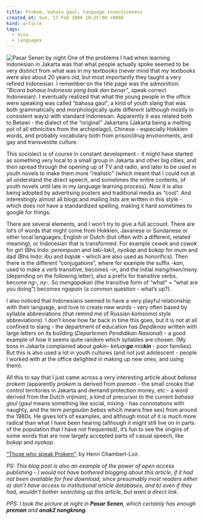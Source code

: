 ```yaml
---
title: Prokem, bahasa gaul, language inventiveness
created_at: Sun, 17 Feb 2008 18:25:00 +0000
kind: article
tags:
  - asia
  - languages
---
```


![ Pasar Senen by night](/blog/images/2008-02-17-prokem-bahasa-gaul-language-inventiveness_-_whole-01.png)
One of the problems I had when learning Indonesian in Jakarta was that what
people actually spoke seemed to be very distinct from what was in my
textbooks (never mind that my textbooks were also about 20 years old,
but most importantly they taught a very refined Indonesian. I remember
on the title page was the admonition: *“Bicara bahasa Indonesia yang
baik dan benar”*, speak correct Indonesian). I eventually realized that
what the young people in the office were speaking was called “bahasa
gaul”, a kind of youth slang that was both grammatically and
morphologically quite different (although mostly in consistent ways)
with standard Indonesian. Apparently it was related both to Betawi - the
dialect of the “original” Jakartans (Jakarta being a melting pot of all
ethnicities from the archipelago), Chinese - especially Hokkien words,
and probably vocabulary both from prison/drug environments, and gay and
transvestite culture.

This sociolect is of course in constant development - it might have
started as something very local to a small group in Jakarta and other
big cities, and then spread through the opening up of TV and radio, and
later to be used in youth novels to make them more “realistic” (which
meant that I could not at all understand the direct speech, and
sometimes the entire contents, of youth novels until late in my language
learning process). Now it is also being adopted by advertising posters
and traditional media as “cool”. And interestingly almost all blogs and
mailing lists are written in this style - which does not have a
standardized spelling, making it hard sometimes to google for things.

There are several elements, and I won’t try to give a full account.
There are lot’s of words that might come from Hokkien, Javanese or
Sundanese or other local languages, English or Dutch (but often with a
different, related meaning), or Indonesian that is transformed. For
example *cewek* and *cowok* for girl (Bhs Indo: *perempuan* and
*laki-laki*), *nyokap* and *bokap* for mum and dad (Bhs Indo: *ibu* and
*bapak* - which are also used as honorifics). Then there is the
different “conjugations”, where for example the suffix *-kan*, used to
make a verb transitive, becomes *-in*, and the initial *meng/men/meny*
(depending on the following letter), also a prefix for transitive verbs,
become *ng-, ny-.* So *mengapakan* (the transitive form of “what” = “what
are you doing”) becomes *ngapain* (a common question - what’s up?).

I also noticed that Indonesians seemed to have a very playful
relationship with their language, and love to create new words - very
often based by syllable abbreviations (that remind me of Russian
*komsomol* style abbreviations). I don’t know how far back in time this
goes, but it is not at all confined to slang - the department of
education has *Depdiknas* written with large letters on its building
(*Departemen Pendidikan Nasional*) - a good example of how
it seems quite random which syllables are chosen. (My boss in Jakarta
complained about *gakin*- *keluar**ga** mis**kin*** - poor families).
But this is also used a lot in youth cultures (and not just adolescent -
people I worked with at the office delighted in making up new ones, and
using them).

All this to say that I just came across a very interesting article about
*bahasa prokem* (apparently *prokem* is derived from *preman* - the
small crooks that control territories in Jakarta and demand protection
money, etc - a word derived from the Dutch *vrijman*), a kind of
precursor to the current *bahasa gaul* (*gaul* means something like
social, mixing - has connotations with naughty, and the term *pergaulan
bebas* which means free sex) from around the 1980s. He gives lot’s of
examples, and although most of it is much more radical than what I have
been hearing (although it might still live on in parts of the population
that I have not frequented), it’s fun to see the origins of some words
that are now largely accepted parts of casual speech, like *bokap* and
*nyokap*.

[“Those who speak
Prokem”,](http://e-publishing.library.cornell.edu/DPubS?service=UI&version=1.0&verb=Display&handle=seap.indo/1107019146)
by Henri Chambert-Loir.

*PS: This blog post is also an example of the power of open access
publishing - I would not have bothered blogging about this article, if
it had not been available for free download, since presumably most
readers either a) don’t have access to institutional article databases,
and b) even if they had, wouldn’t bother searching up this article, but
want a direct link.*

*PPS: I took the picture at night in __Pasar Senen__, which certainly has
enough __preman__ and __anak2 nongkrong__.*
